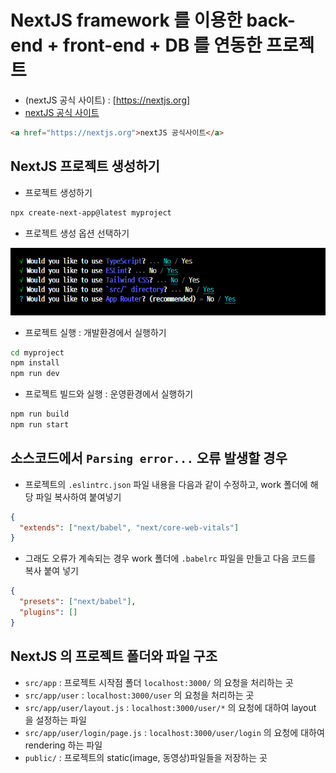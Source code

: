 # NextJS framework 를 이용한 back-end + front-end + DB 를 연동한 프로젝트

- (nextJS 공식 사이트) : [https://nextjs.org]
- [nextJS 공식 사이트](https://nextjs.org)

```html
<a href="https://nextjs.org">nextJS 공식사이트</a>
```

## NextJS 프로젝트 생성하기

- 프로젝트 생성하기

```bash
npx create-next-app@latest myproject
```

- 프로젝트 생성 옵션 선택하기

![alt text](image.png)

- 프로젝트 실행 : 개발환경에서 실행하기

```bash
cd myproject
npm install
npm run dev
```

- 프로젝트 빌드와 실행 : 운영환경에서 실행하기

```bash
npm run build
npm run start
```

## 소스코드에서 `Parsing error...` 오류 발생할 경우

- 프로젝트의 `.eslintrc.json` 파일 내용을 다음과 같이 수정하고, work 폴더에 해당 파일 복사하여 붙여넣기

```json
{
  "extends": ["next/babel", "next/core-web-vitals"]
}
```

- 그래도 오류가 계속되는 경우 work 폴더에 `.babelrc` 파일을 만들고 다음 코드를 복사 붙여 넣기

```json
{
  "presets": ["next/babel"],
  "plugins": []
}
```

## NextJS 의 프로젝트 폴더와 파일 구조

- `src/app` : 프로젝트 시작점 폴더 `localhost:3000/` 의 요청을 처리하는 곳
- `src/app/user` : `localhost:3000/user` 의 요청을 처리하는 곳
- `src/app/user/layout.js` : `localhost:3000/user/*` 의 요청에 대하여 layout 을 설정하는 파일
- `src/app/user/login/page.js` : `localhost:3000/user/login` 의 요청에 대하여 rendering 하는 파일
- `public/` : 프로젝트의 static(image, 동영상)파일들을 저장하는 곳

